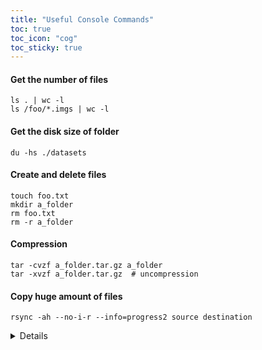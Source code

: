```yaml
---
title: "Useful Console Commands"
toc: true
toc_icon: "cog" 
toc_sticky: true
---
```


#### Get the **number of files**

```shell
ls . | wc -l
ls /foo/*.imgs | wc -l
```
#### Get the **disk size** of folder

```shell
du -hs ./datasets
```
#### Create and delete files

```shell
touch foo.txt
mkdir a_folder
rm foo.txt
rm -r a_folder
```
#### Compression

```shell
tar -cvzf a_folder.tar.gz a_folder
tar -xvzf a_folder.tar.gz  # uncompression
```
#### Copy huge amount of files

   ```shell
   rsync -ah --no-i-r --info=progress2 source destination
   ```
   <details>
   
   ``-a``: keep file information, including owners, permissions, etc. \
   ``-h``: make output human-readable. \
   ``--no-i-r``: scan files before copying, rather than at the same time. Faster when lots of files. \
   ``--info=progress2``: display a progress bar. \
   ``--dry-run``: perform a trial run that doesn’t make any changes (and produces mostly the same output as a real run). \
   ``source`` and ``destination``: the source file/folder and destination folder. \
   ``source/``: If a trailing slash added, the **content** in ``source`` will be copied into the ``destination``. So if ``destination`` doesn't exist or is empty, this works like a combination of copy and rename.
   
   </details>
